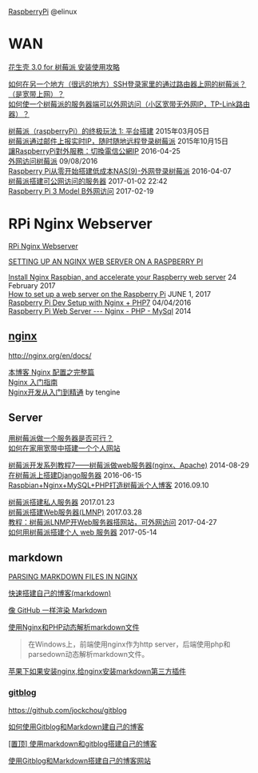 [RaspberryPi](http://elinux.org/Category:RaspberryPi) @elinux  

# WAN
[花生壳 3.0 for 树莓派 安装使用攻略](http://service.oray.com/question/2680.html)  

[如何在另一个地方（很远的地方）SSH登录家里的通过路由器上网的树莓派？（是宽带上网）？](https://www.zhihu.com/question/21868759)  
[如何使一个树莓派的服务器端可以外网访问（小区宽带无外网IP，TP-Link路由器）？](https://www.zhihu.com/question/26096461)  

[树莓派（raspberryPi）的终极玩法 1: 平台搭建](https://segmentfault.com/a/1190000002579917)  2015年03月05日  
[树莓派通过邮件上报实时IP，随时随地远程登录树莓派](https://www.kawabangga.com/posts/1398)  2015年10月15日  
[讓RaspberryPi對外服務：切換電信公網IP](http://sunshine17.github.io/network/chinatel-pub-ip.html)  2016-04-25  
[外网访问树莓派](http://io.itabas.com/2016/09/08/raspberry/access-raspberry/) 09/08/2016  
[Raspberry Pi从零开始搭建低成本NAS(9)-外网登录树莓派](http://www.mkitby.com/2016/04/07/raspberry-pi-nas-remote-management/) 2016-04-07  
[树莓派搭建可公网访问的服务器](http://blog.csdn.net/shawpan/article/details/53983572) 2017-01-02 22:42  
[Raspberry Pi 3 Model B外网访问](http://jiangxiaoqiang.com/2017/02/19/raspberry-internet-access/)  2017-02-19  


# RPi Nginx Webserver
[RPi Nginx Webserver](http://elinux.org/RPi_Nginx_Webserver)  

[SETTING UP AN NGINX WEB SERVER ON A RASPBERRY PI](https://www.raspberrypi.org/documentation/remote-access/web-server/nginx.md)  

[Install Nginx Raspbian, and accelerate your Raspberry web server](https://howtoraspberrypi.com/install-nginx-raspbian-and-accelerate-your-raspberry-web-server/) 24 February 2017  
[How to set up a web server on the Raspberry Pi](https://thepi.io/how-to-set-up-a-web-server-on-the-raspberry-pi/) JUNE 1, 2017  
[Raspberry Pi Dev Setup with Nginx + PHP7](https://getgrav.org/blog/raspberrypi-nginx-php7-dev) 04/04/2016  
[Raspberry Pi Web Server --- Nginx - PHP - MySql](http://www.instructables.com/id/Raspberry-Pi-Web-Server-Nginx-PHP-MySql/) 2014  

## [nginx](http://nginx.org/)
http://nginx.org/en/docs/

[本博客 Nginx 配置之完整篇](https://imququ.com/post/my-nginx-conf.html)  
[Nginx 入门指南](http://wiki.jikexueyuan.com/project/nginx/)  
[Nginx开发从入门到精通](http://tengine.taobao.org/book/) by tengine  

## Server
[用树莓派做一个服务器是否可行？](https://www.zhihu.com/question/35801849)  
[如何在家用宽带中搭建一个个人网站](https://blog.chenjia.me/articles/150125-180500.html)  

[树莓派开发系列教程7——树莓派做web服务器(nginx、Apache)](http://blog.csdn.net/xdw1985829/article/details/38919495)  2014-08-29  
[在树莓派上搭建Django服务器](http://www.guokr.com/post/740415/) 2016-06-15  
[Raspbian+Nginx+MySQL+PHP打造树莓派个人博客](http://www.jianshu.com/p/efcca02fcbc8) 2016.09.10  

[树莓派搭建私人服务器](https://juejin.im/post/5885d4412f301e00699e5072)  2017.01.23  
[树莓派搭建Web服务器(LMNP)](http://www.jianshu.com/p/8b161d03835d) 2017.03.28  
[教程：树莓派LNMP开Web服务器搭网站，可外网访问](http://www.sohu.com/a/136650141_114760) 2017-04-27  
[如何用树莓派搭建个人 web 服务器](https://linux.cn/article-8508-1.html) 2017-05-14  

## markdown
[PARSING MARKDOWN FILES IN NGINX](https://blog.kamal.io/parsing-markdown-files-nginx/)  

[快速搭建自己的博客(markdown)](http://wenzhixin.net.cn/2012/11/30/build_markdown_blog)  

[像 GitHub 一样渲染 Markdown](https://haruue.moe/blog/2016/10/06/render-markdown-with-github/)  

[使用Nginx和PHP动态解析markdown文件](http://ybin.cc/tools/use-nginx-and-php-parse-markdown-file/)  

> 在Windows上，前端使用nginx作为http server，后端使用php和parsedown动态解析markdown文件。

[苹果下如果安装nginx,给nginx安装markdown第三方插件](http://www.cnblogs.com/sunrise/p/5500941.html)

### [gitblog](http://www.gitblog.cn/)
https://github.com/jockchou/gitblog

[如何使用Gitblog和Markdown建自己的博客](http://m.php.cn/write/3152.html)

[[置顶] 使用markdown和gitblog搭建自己的博客](http://blog.csdn.net/zhou1988217/article/details/47402131)

[使用Gitblog和Markdown搭建自己的博客网站](https://my.oschina.net/jockchou/blog/486040)  
